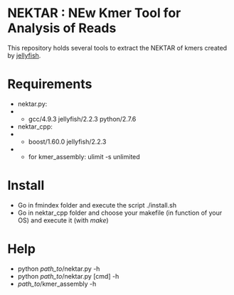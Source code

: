 # NEKTAR : NEw Kmer Tool for Analysis of Reads

This repository holds several tools to extract the NEKTAR of kmers created by [jellyfish](http://www.genome.umd.edu/jellyfish.html).

# Requirements #
* nektar.py:
* * gcc/4.9.3 jellyfish/2.2.3 python/2.7.6
* nektar_cpp:
* * boost/1.60.0 jellyfish/2.2.3
* * for kmer_assembly: ulimit -s unlimited

# Install #
* Go in fmindex folder and execute the script ./install.sh
* Go in nektar_cpp folder and choose your makefile (in function of your OS) and execute it (with *make*)

# Help #
* python *path_to*/nektar.py -h
* python *path_to*/nektar.py [cmd] -h
* *path_to*/kmer_assembly -h
